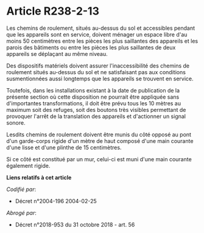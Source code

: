# Article R238-2-13

Les chemins de roulement, situés au-dessus du sol et accessibles pendant que les appareils sont en service, doivent ménager
un espace libre d'au moins 50 centimètres entre les pièces les plus saillantes des appareils et les parois des bâtiments ou
entre les pièces les plus saillantes de deux appareils se déplaçant au même niveau.

Des dispositifs matériels doivent assurer l'inaccessibilité des chemins de roulement situés au-dessus du sol et ne
satisfaisant pas aux conditions susmentionnées aussi longtemps que les appareils se trouvent en service.

Toutefois, dans les installations existant à la date de publication de la présente section où cette disposition ne pourrait
être appliquée sans d'importantes transformations, il doit être prévu tous les 10 mètres au maximum soit des refuges, soit
des boutons très visibles permettant de provoquer l'arrêt de la translation des appareils et d'actionner un signal sonore.

Lesdits chemins de roulement doivent être munis du côté opposé au pont d'un garde-corps rigide d'un mètre de haut composé
d'une main courante d'une lisse et d'une plinthe de 15 centimètres.

Si ce côté est constitué par un mur, celui-ci est muni d'une main courante également rigide.

**Liens relatifs à cet article**

_Codifié par_:

  - Décret n°2004-196 2004-02-25

_Abrogé par_:

  - Décret n°2018-953 du 31 octobre 2018 - art. 56
